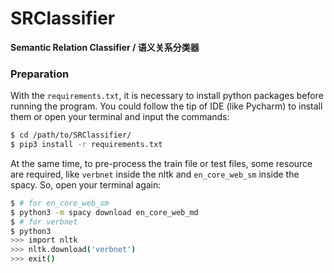 # SRClassifier
**Semantic Relation Classifier / 语义关系分类器**

### Preparation
With the `requirements.txt`, it is necessary to install python packages before 
running the program. You could follow the tip of IDE (like Pycharm) to install
them or open your terminal and input the commands:
```bash
$ cd /path/to/SRClassifier/
$ pip3 install -r requirements.txt
```
At the same time, to pre-process the train file or test files, some resource are
required, like `verbnet` inside the nltk and `en_core_web_sm` inside the spacy.
So, open your terminal again:
```bash
$ # for en_core_web_sm
$ python3 -m spacy download en_core_web_md
$ # for verbnet
$ python3
>>> import nltk
>>> nltk.download('verbnet')
>>> exit()
```
